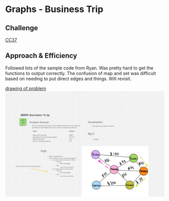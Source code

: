 # Graphs - Business Trip

## Challenge

[CC37](https://canvas.instructure.com/courses/5233640/assignments/32144449)

## Approach & Efficiency

Followed lots of the sample code from Ryan. Was pretty hard to get the functions to output correctly. The confusion of map and set was difficult based on needing to put direct edges and things. Will revisit.

[drawing of problem](./cc37-problem.png)
![whiteboard](cc37-wb.png)
